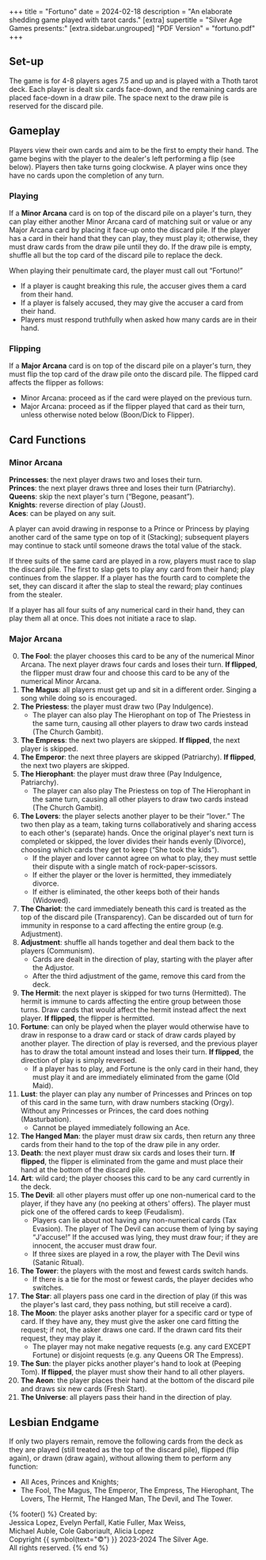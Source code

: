 +++
title = "Fortuno"
date = 2024-02-18
description = "An elaborate shedding game played with tarot cards."
[extra]
supertitle = "Silver Age Games presents:"
[extra.sidebar.ungrouped]
"PDF Version" = "fortuno.pdf"
+++

## Set-up

The game is for 4-8 players ages 7.5 and up and is played with a Thoth tarot deck.
Each player is dealt six cards face-down, and the remaining cards are placed face-down in a draw pile.
The space next to the draw pile is reserved for the discard pile.

## Gameplay

Players view their own cards and aim to be the first to empty their hand.
The game begins with the player to the dealer's left performing a flip (see below).
Players then take turns going clockwise.
A player wins once they have no cards upon the completion of any turn.

### Playing

If a **Minor Arcana** card is on top of the discard pile on a player's turn, they can play either another Minor Arcana card of matching suit or value or any Major Arcana card by placing it face-up onto the discard pile.
If the player has a card in their hand that they can play, they must play it; otherwise, they must draw cards from the draw pile until they do.
If the draw pile is empty, shuffle all but the top card of the discard pile to replace the deck.

When playing their penultimate card, the player must call out <q>Fortuno!</q>
 - If a player is caught breaking this rule, the accuser gives them a card from their hand.
 - If a player is falsely accused, they may give the accuser a card from their hand.
 - Players must respond truthfully when asked how many cards are in their hand.

### Flipping

If a **Major Arcana** card is on top of the discard pile on a player's turn, they must flip the top card of the draw pile onto the discard pile.
The flipped card affects the flipper as follows:
 - Minor Arcana: proceed as if the card were played on the previous turn.
 - Major Arcana: proceed as if the flipper played that card as their turn, unless otherwise noted below (Boon/Dick to Flipper).

## Card Functions

### Minor Arcana

**Princesses**: the next player draws two and loses their turn.<br>
**Princes**: the next player draws three and loses their turn (Patriarchy).<br>
**Queens**: skip the next player's turn (<q>Begone, peasant</q>).<br>
**Knights**: reverse direction of play (Joust).<br>
**Aces**: can be played on any suit.

A player can avoid drawing in response to a Prince or Princess by playing another card of the same type on top of it (Stacking); subsequent players may continue to stack until someone draws the total value of the stack.

If three suits of the same card are played in a row, players must race to slap the discard pile.
The first to slap gets to play any card from their hand; play continues from the slapper.
If a player has the fourth card to complete the set, they can discard it after the slap to steal the reward; play continues from the stealer.

If a player has all four suits of any numerical card in their hand, they can play them all at once.
This does not initiate a race to slap.

### Major Arcana

<ol start="0">
<li><strong>The Fool</strong>: the player chooses this card to be any of the numerical Minor Arcana.
The next player draws four cards and loses their turn.
<strong>If flipped</strong>, the flipper must draw four and choose this card to be any of the numerical Minor Arcana.</li>
<li><strong>The Magus</strong>: all players must get up and sit in a different order.
Singing a song while doing so is encouraged.</li>
<li><strong>The Priestess</strong>: the player must draw two (Pay Indulgence).
<ul><li>The player can also play The Hierophant on top of The Priestess in the same turn, causing all other players to draw two cards instead (The Church Gambit).</li></ul></li>
<li><strong>The Empress</strong>: the next two players are skipped.
<strong>If flipped</strong>, the next player is skipped.</li>
<li><strong>The Emperor</strong>: the next three players are skipped (Patriarchy).
<strong>If flipped</strong>, the next two players are skipped.</li>
<li><strong>The Hierophant</strong>: the player must draw three (Pay Indulgence, Patriarchy).
<ul><li>The player can also play The Priestess on top of The Hierophant in the same turn, causing all other players to draw two cards instead (The Church Gambit).</li></ul></li>
<li><strong>The Lovers</strong>: the player selects another player to be their <q>lover.</q>
The two then play as a team, taking turns collaboratively and sharing access to each other's (separate) hands.
Once the original player's next turn is completed or skipped, the lover divides their hands evenly (Divorce), choosing which cards they get to keep (<q>She took the kids</q>).
<ul><li>If the player and lover cannot agree on what to play, they must settle their dispute with a single match of rock-paper-scissors.</li>
<li>If either the player or the lover is hermitted, they immediately divorce.</li>
<li>If either is eliminated, the other keeps both of their hands (Widowed).</li></ul></li>
<li><strong>The Chariot</strong>: the card immediately beneath this card is treated as the top of the discard pile (Transparency).
Can be discarded out of turn for immunity in response to a card affecting the entire group (e.g. Adjustment).</li>
<li><strong>Adjustment</strong>: shuffle all hands together and deal them back to the players (Communism).
<ul><li>Cards are dealt in the direction of play, starting with the player after the Adjustor.</li>
<li>After the third adjustment of the game, remove this card from the deck.</li></ul></li>
<li><strong>The Hermit</strong>: the next player is skipped for two turns (Hermitted).
The hermit is immune to cards affecting the entire group between those turns.
Draw cards that would affect the hermit instead affect the next player.
<strong>If flipped</strong>, the flipper is hermitted.</li>
<li><strong>Fortune</strong>: can only be played when the player would otherwise have to draw in response to a draw card or stack of draw cards played by another player.
The direction of play is reversed, and the previous player has to draw the total amount instead and loses their turn.
<strong>If flipped</strong>, the direction of play is simply reversed.
<ul><li>If a player has to play, and Fortune is the only card in their hand, they must play it and are immediately eliminated from the game (Old Maid).</li></ul></li>
<li><strong>Lust</strong>: the player can play any number of Princesses and Princes on top of this card in the same turn, with draw numbers stacking (Orgy).
Without any Princesses or Princes, the card does nothing (Masturbation).
<ul><li>Cannot be played immediately following an Ace.</li></ul></li>
<li><strong>The Hanged Man</strong>: the player must draw six cards, then return any three cards from their hand to the top of the draw pile in any order.</li>
<li><strong>Death</strong>: the next player must draw six cards and loses their turn.
<strong>If flipped</strong>, the flipper is eliminated from the game and must place their hand at the bottom of the discard pile.</li>
<li><strong>Art</strong>: wild card; the player chooses this card to be any card currently in the deck.</li>
<li><strong>The Devil</strong>: all other players must offer up one non-numerical card to the player, if they have any (no peeking at others' offers).
The player must pick one of the offered cards to keep (Feudalism).
<ul><li>Players can lie about not having any non-numerical cards (Tax Evasion).
The player of The Devil can accuse them of lying by saying <q>J'accuse!</q>
If the accused was lying, they must draw four; if they are innocent, the accuser must draw four.</li>
<li>If three sixes are played in a row, the player with The Devil wins (Satanic Ritual).</li></ul></li>
<li><strong>The Tower</strong>: the players with the most and fewest cards switch hands.
<ul><li>If there is a tie for the most or fewest cards, the player decides who switches.</li></ul></li>
<li><strong>The Star</strong>: all players pass one card in the direction of play (if this was the player's last card, they pass nothing, but still receive a card).</li>
<li><strong>The Moon</strong>: the player asks another player for a specific card or type of card.
If they have any, they must give the asker one card fitting the request; if not, the asker draws one card.
If the drawn card fits their request, they may play it.
<ul><li>The player may not make negative requests (e.g. any card EXCEPT Fortune) or disjoint requests (e.g. any Queens OR The Empress).</li></ul></li>
<li><strong>The Sun</strong>: the player picks another player's hand to look at (Peeping Tom).
<strong>If flipped</strong>, the player must show their hand to all other players.</li>
<li><strong>The Aeon</strong>: the player places their hand at the bottom of the discard pile and draws six new cards (Fresh Start).</li>
<li><strong>The Universe</strong>: all players pass their hand in the direction of play.</li>
</ol>

## Lesbian Endgame

If only two players remain, remove the following cards from the deck as they are played (still treated as the top of the discard pile), flipped (flip again), or drawn (draw again), without allowing them to perform any function:
 - All Aces, Princes and Knights;
 - The Fool, The Magus, The Emperor, The Empress, The Hierophant, The Lovers, The Hermit, The Hanged Man, The Devil, and The Tower.

{% footer() %}
Created by:<br>
Jessica Lopez, Evelyn Perfall, Katie Fuller, Max Weiss,<br>
Michael Auble, Cole Gaboriault, Alicia Lopez<br>
Copyright {{ symbol(text="&copy;") }} 2023-2024 The Silver Age.<br>
All rights reserved.
{% end %}

